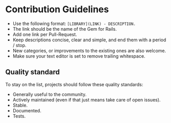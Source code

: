 # Contribution Guidelines

* Use the following format: `[LIBRARY](LINK) - DESCRIPTION.`
* The link should be the name of the Gem for Rails.
* Add one link per Pull-Request.
* Keep descriptions concise, clear and simple, and end them with a period / stop.
* New categories, or improvements to the existing ones are also welcome.
* Make sure your text editor is set to remove trailing whitespace.

## Quality standard

To stay on the list, projects should follow these quality standards:

* Generally useful to the community.
* Actively maintained (even if that just means take care of open issues).
* Stable.
* Documented.
* Tests.
